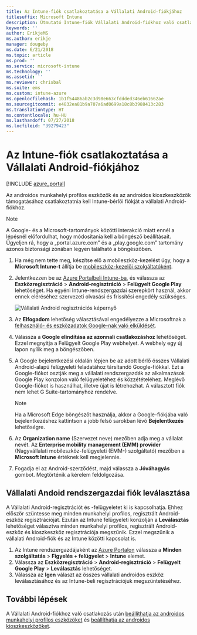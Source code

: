 ```yaml
---
title: Az Intune-fiók csatlakoztatása a Vállalati Android-fiókjához
titlesuffix: Microsoft Intune
description: Útmutató Intune-fiók Vállalati Android-fiókhoz való csatlakoztatásához.
keywords: ''
author: ErikjeMS
ms.author: erikje
manager: dougeby
ms.date: 6/21/2018
ms.topic: article
ms.prod: ''
ms.service: microsoft-intune
ms.technology: ''
ms.assetid: ''
ms.reviewer: chrisbal
ms.suite: ems
ms.custom: intune-azure
ms.openlocfilehash: 1b1f54486ab2c3d98e663cfddded346eb61662ae
ms.sourcegitcommit: e4832ea81b9a707a6ad0699a18c8b3988413c283
ms.translationtype: HT
ms.contentlocale: hu-HU
ms.lasthandoff: 07/27/2018
ms.locfileid: "39279423"
---
```

# <a name="connect-your-intune-account-to-your-android-enterprise-account"></a>Az Intune-fiók csatlakoztatása a Vállalati Android-fiókjához

[!INCLUDE [azure_portal](./includes/azure_portal.md)]

Az androidos munkahelyi profilos eszközök és az androidos kioszkeszközök támogatásához csatlakoztatnia kell Intune-bérlői fiókját a vállalati Android-fiókhoz. 

> [!NOTE]
> A Google- és a Microsoft-tartományok közötti interakció miatt ennél a lépésnél előfordulhat, hogy módosítania kell a böngésző beállításait.  Ügyeljen rá, hogy a „portal.azure.com” és a „play.google.com” tartomány azonos biztonsági zónában legyen található a böngészőben.

1. Ha még nem tette meg, készítse elő a mobileszköz-kezelést úgy, hogy a **Microsoft Intune-t** állítja be [mobileszköz-kezelői szolgáltatóként](mdm-authority-set.md).
2. Jelentkezzen be az [Azure Portalbeli Intune-ba](https://aka.ms/intuneportal), és válassza az **Eszközregisztráció** > **Android-regisztráció** > **Felügyelt Google Play** lehetőséget.  Ha egyéni Intune-rendszergazdai szerepkört használ, akkor ennek eléréséhez szervezeti olvasási és frissítési engedély szükséges.
   
   ![Vállalati Android regisztrációs képernyő](./media/android-work-bind.png)

3. Az **Elfogadom** lehetőség választásával engedélyezze a Microsoftnak a [felhasználó- és eszközadatok Google-nak való elküldését](data-intune-sends-to-google.md). 
   
4. Válassza a **Google elindítása az azonnali csatlakozáshoz** lehetőséget. Ezzel megnyitja a Felügyelt Google Play webhelyet. A webhely egy új lapon nyílik meg a böngészőben.
  
5. A Google bejelentkezési oldalán lépjen be az adott bérlő összes Vállalati Android-alapú felügyeleti feladatához társítandó Google-fiókkal. Ezt a Google-fiókot osztják meg a vállalati rendszergazdák az alkalmazások Google Play konzolon való felügyeletéhez és közzétételéhez. Meglévő Google-fiókot is használhat, illetve újat is létrehozhat. A választott fiók nem lehet G Suite-tartományhoz rendelve.
    
    > [!Note]
    > Ha a Microsoft Edge böngészőt használja, akkor a Google-fiókjába való bejelentkezéshez kattintson a jobb felső sarokban lévő **Bejelentkezés** lehetőségre.

6. Az **Organization name** (Szervezet neve) mezőben adja meg a vállalat nevét. Az **Enterprise mobility management (EMM) provider** (Nagyvállalati mobileszköz-felügyeleti (EMM-) szolgáltató) mezőben a **Microsoft Intune** értéknek kell megjelennie.

7. Fogadja el az Android-szerződést, majd válassza a **Jóváhagyás** gombot. Megtörténik a kérelem feldolgozása.

## <a name="disconnect-your-android-enterprise-administrative-account"></a>Vállalati Andoid rendszergazdai fiók leválasztása

A Vállalati Android-regisztrációt és -felügyeletet ki is kapcsolhatja. Ehhez először szüntesse meg minden munkahelyi profilos, regisztrált Android-eszköz regisztrációját. Ezután az Intune felügyeleti konzolján a **Leválasztás** lehetőséget választva minden munkahelyi profilos, regisztrált Android-eszköz és kioszkeszköz regisztrációja megszűnik. Ezzel megszűnik a vállalati Android-fiók és az Intune közötti kapcsolat is.

1. Az Intune rendszergazdájaként az [Azure Portalon](https://portal.azure.com) válassza a **Minden szolgáltatás** > **Figyelés + felügyelet** > **Intune** elemet.
2. Válassza az **Eszközregisztráció** > **Android-regisztráció** > **Felügyelt Google Play** > **Leválasztás** lehetőséget.
3. Válassza az **Igen** választ az összes vállalati androidos eszköz leválasztásához és az Intune-beli regisztrációjuk megszüntetéséhez.

## <a name="next-steps"></a>További lépések

A Vállalati Android-fiókhoz való csatlakozás után [beállíthatja az androidos munkahelyi profilos eszközöket](android-work-profile-enroll.md) és [beállíthatja az androidos kioszkeszközöket](android-kiosk-enroll.md).
